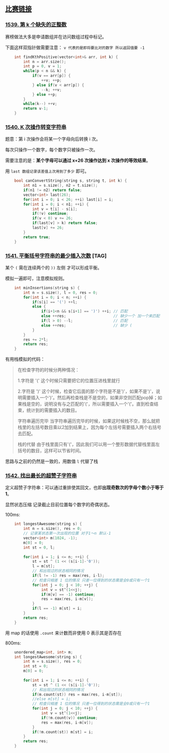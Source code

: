 ## [比赛链接](https://leetcode-cn.com/contest/biweekly-contest-32/)

### [1539. 第 k 个缺失的正整数](https://leetcode-cn.com/problems/kth-missing-positive-number/)

赛榜做法大多是申请数组并在访问数组过程中标记。

下面这样双指针做需要注意： `v 代表的是即将要比对的数字 所以返回值要 -1`

```c++
    int findKthPositive(vector<int>& arr, int k) {
        int n = arr.size();
        int p = 0, v = 1;
        while(p < n && k) {
            if(v == arr[p]) {
                ++v; ++p;
            } else if(v < arr[p]) {
                --k; ++v;
            } else ++p;
        }
        while(k--) ++v;
        return v-1;
    }
```

### [1540. K 次操作转变字符串](https://leetcode-cn.com/problems/can-convert-string-in-k-moves/)

题意：第 i 次操作会将某一个字母向后转换 i 次。

每次只操作一个数字，每个数字只被操作一次。

需要注意的是：**某个字母可以通过 x+26 次操作达到 x 次操作的等效结果**。

用 `last 数组记录该差值上次用到了多少` 即可。

```c++
    bool canConvertString(string s, string t, int k) {
        int n1 = s.size(), n2 = t.size();
        if(n1 != n2) return false;
        vector<int> last(26);
        for(int i = 0; i < 26; ++i) last[i] = i;
        for(int i = 0; i < n1; ++i) {
            int v = t[i] - s[i];
            if(!v) continue;
            if(v < 0) v += 26;
            if(last[v] > k) return false;
            last[v] += 26;
        }
        return true;
    }
```

### [1541. 平衡括号字符串的最少插入次数](https://leetcode-cn.com/problems/minimum-insertions-to-balance-a-parentheses-string/) [TAG]

某个 `(` 需在连续两个的 `))` 左侧 才可以形成平衡。

模拟一遍即可，注意模拟规则。

```c++
    int minInsertions(string s) {
        int n = s.size(), l = 0, res = 0;
        for(int i = 0; i < n; ++i) {
            if(s[i] == '(') ++l;
            else {
                if(i+1<n && s[i+1] == ')') ++i; // 匹配
                else ++res;                     // 缺少一个 加一个来匹配
                if(l > 0) --l;                  // 匹配
                else ++res;                     // 缺少 (
            }
        }
        res += 2*l;
        return res;
    }
```

有用栈模拟的代码：

> 在检查字符的时候分两种情况：
>
> 1.字符是 '('
> 这个时候只需要把它的位置压进栈里就行
>
> 2.字符是 ')'
> 这个时候，检查它后面的那个字符是不是')'，如果不是')'，说明需要插入一个')'。然后再检查栈是不是空的，如果非空则匹配pop掉；如果栈是空的，说明没有与之匹配的'('，所以需要插入一个'('。直到检查结束，统计到的需要插入的数目。
>
> 字符串遍历完毕
> 当字符串遍历完毕的时候，如果这时候栈不空，那么就把栈里的左括号数目乘以2加到结果上，因为每个左括号需要插入两个右括号去匹配。
>
> 栈的代替
> 由于栈里面只有'('，因此我们可以用一个整形数据代替栈里面左括号的数目，这样可以节省时间。

思路与之前的仍然是一致的，用数值 `l` 代替了栈



### [1542. 找出最长的超赞子字符串](https://leetcode-cn.com/problems/find-longest-awesome-substring/)

定义超赞子字符串：可以通过重排使其回文，也即**出现奇数次的字母个数小于等于1**。

显然状态压缩 记录截止目前位置每个数字的奇偶状态。

100ms:

```c++
    int longestAwesome(string s) {
        int n = s.size(), res = 0;
        // 记录某状态第一次出现的位置 对于1～n 默认-1
        vector<int> m(1024, -1);
        m[0] = 0;
        int st = 0, l;
        
        for(int i = 1; i <= n; ++i) {
            st = st ^ (1 << (s[i-1]-'0'));
            l = m[st];
            // 和出现过的状态相同的情况
            if(l != -1) res = max(res, i-l);
            // 检查只相差 1 位的情况 只差一位得到的状态需是全0或只有一个1
            for(int j = 0; j < 10; ++j) {
                int v = st^(1<<j);
                if(m[v] == -1) continue;
                res = max(res, i-m[v]);
            }
            if(l == -1) m[st] = i;
        }
        return res;
    }
```

用 map 的话使用 `.count` 来计数而非使用 0 表示其是否存在

800ms:

```c++
    unordered_map<int, int> m;
    int longestAwesome(string s) {
        int n = s.size(), res = 0;
        int st = 0;
        m[0] = 0;
        
        for(int i = 1; i <= n; ++i) {
            st = st ^ (1 << (s[i-1]-'0'));
            // 和出现过的状态相同的情况
            if(m.count(st)) res = max(res, i-m[st]);
            //else m[st] = i;
            // 检查只相差 1 位的情况 只差一位得到的状态需是全0或只有一个1
            for(int j = 0; j < 10; ++j) {
                int v = st^(1<<j);
                if(!m.count(v)) continue;
                res = max(res, i-m[v]);
            }
            if(!m.count(st)) m[st] = i;
        }
        return res;
    }
```

